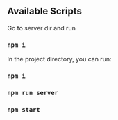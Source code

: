 ## Available Scripts

Go to server dir and run
### `npm i`


In the project directory, you can run:
### `npm i`
### `npm run server`
### `npm start`